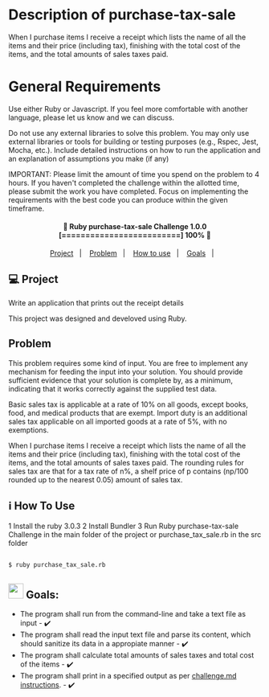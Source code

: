 # Description of purchase-tax-sale
When I purchase items I receive a receipt which lists the name of all the items and their price (including tax), finishing with the total cost of the items, and the total amounts of sales taxes paid.

# General Requirements
Use either Ruby or Javascript. If you feel more comfortable with another language, please let us know and we can discuss.

Do not use any external libraries to solve this problem. You may only use external libraries or tools for building or testing purposes (e.g., Rspec, Jest, Mocha, etc.).
Include detailed instructions on how to run the application and an explanation of assumptions you make (if any)

IMPORTANT:
Please limit the amount of time you spend on the problem to 4 hours. If you haven't completed the challenge within the allotted time, please submit the work you have completed. Focus on implementing the requirements with the best code you can produce within the given timeframe.

<h4 align="center"> 
	🚀 Ruby purchase-tax-sale Challenge 1.0.0 [=========================] 100% 🚀
</h4>
 

<p align="center">
  <a href="#-project">Project</a>&nbsp;&nbsp;&nbsp;|&nbsp;&nbsp;&nbsp;
  <a href="#-problem">Problem</a>&nbsp;&nbsp;&nbsp;|&nbsp;&nbsp;&nbsp;
  <a href="#-how-to-use">How to use</a>&nbsp;&nbsp;&nbsp;|&nbsp;&nbsp;&nbsp;
  <a href="#-goals">Goals</a>&nbsp;&nbsp;&nbsp;|&nbsp;&nbsp;&nbsp;
</p>


## 💻 Project

Write an application that prints out the receipt details

This project was designed and develoved using Ruby.


## Problem

This problem requires some kind of input. You are free to implement any mechanism for feeding the input into your solution. You should provide sufficient evidence that your solution is complete by, as a minimum, indicating that it works correctly against the supplied test data.

Basic sales tax is applicable at a rate of 10% on all goods, except books, food, and medical products that are exempt. Import duty is an additional sales tax applicable on all imported goods at a rate of 5%, with no exemptions.

When I purchase items I receive a receipt which lists the name of all the items and their price (including tax), finishing with the total cost of the items, and the total amounts of sales taxes paid. The rounding rules for sales tax are that for a tax rate of n%, a shelf price of p contains (np/100 rounded up to the nearest 0.05) amount of sales tax.


## :information_source: How To Use

1 Install the ruby 3.0.3
2 Install Bundler
3 Run Ruby purchase-tax-sale Challenge in the main folder of the project or purchase_tax_sale.rb in the src folder

```bash

$ ruby purchase_tax_sale.rb

```


## <img src="https://media.giphy.com/media/sxJ1nCeUoNSfe/giphy.gif" width="30" height="30"> Goals:

- The program shall run from the command-line and take a text file as input - ✔️
- The program shall read the input text file and parse its content, which should sanitize its data in a appropiate manner - ✔️
- The program shall calculate total amounts of sales taxes and total cost of the items - ✔️
- The program shall print in a specified output as per [challenge.md instructions](https://gist.github.com/safplatform/792314da6b54346594432f30d5868f36). - ✔️




